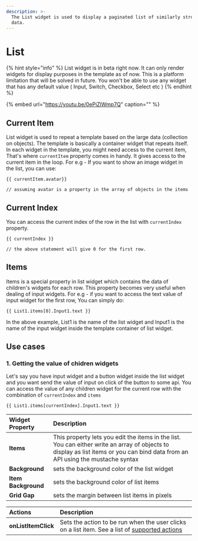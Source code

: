 ```yaml
---
description: >-
  The List widget is used to display a paginated list of similarly structured
  data.
---
```


# List

{% hint style="info" %}
List widget is in beta right now. It can only render widgets for display purposes in the template as of now. This is a platform limitation that will be solved in future. You won't be able to use any widget that has any default value \( Input, Switch, Checkbox, Select etc \)
{% endhint %}

{% embed url="https://youtu.be/0ePiZlWmp7Q" caption="" %}
## Current Item

List widget is used to repeat a template based on the large data \(collection on objects\). The template is basically a container widget that repeats itself. In each widget in the template, you might need access to the current item, That's where `currentItem` property comes in handy. It gives access to the current item in the loop. For e.g - If you want to show an image widget in the list, you can use:

```text
{{ currentItem.avatar}}

// assuming avatar is a property in the array of objects in the items
```

## Current Index

You can access the current index of the row in the list with `currentIndex` property.

```text
{{ currentIndex }}

// the above statement will give 0 for the first row.
```

## Items
Items is a special property in list widget which contains the data of children's widgets for each row. This property becomes very useful when dealing of input widgets.
For e.g - if you want to access the text value of input widget for the first row, You can simply do:

```text
{{ List1.items[0].Input1.text }}
```

In the above example, List1 is the name of the list widget and Input1 is the name of the input widget inside the template container of list widget.

## Use cases

### 1. Getting the value of chidren widgets
Let's say you have input widget and a button widget inside the list widget and you want send the value of input on click of the button to some api.
You can access the value of any children widget for the current row with the combination of `currentIndex` and `items`

```text
{{ List1.items[currentIndex].Input1.text }}
```

| Widget Property | Description |
| :--- | :--- |
| **Items** | This property lets you edit the items in the list. You can either write an array of objects to display as list items or you can bind data from an API using the mustache syntax |
| **Background** | sets the background color of the list widget |
| **Item Background** | sets the background color of list items |
| **Grid Gap** | sets the margin between list items in pixels |

| Actions | Description |
| :--- | :--- |
| **onListItemClick** | Sets the action to be run when the user clicks on a list item. See a list of [supported actions](../core-concepts/writing-code/appsmith-framework.md) |

